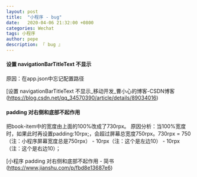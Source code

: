 ```yaml
---
layout: post
title:  "小程序 - bug"
date:   2020-04-06 21:32:00 +0800
categories: Wechat
tags: 小程序
author: pepe
description: 『 bug 』
---
```


#### 设置 navigationBarTitleText 不显示

原因：在app.json中忘记配置路径

[设置 navigationBarTitleText 不显示_移动开发_曹小心的博客-CSDN博客(https://blog.csdn.net/qq_34570390/article/details/89034016)

#### padding 对右侧和底部不起作用

把book-item中的宽度由上面的100%改成了730rpx。
原因分析：当100%宽度时，如果此时再设置padding:10rpx;，会超过屏幕总宽度750rpx。730rpx = 750（注：小程序屏幕宽度总是750rpx） - 10rpx（注：这个是左边10） - 10rpx（注：这个是右边10）；

[小程序 padding 对右侧和底部不起作用 - 简书(https://www.jianshu.com/p/fbd8e13687e6)



